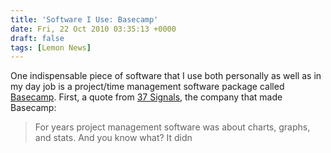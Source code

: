 ```yaml
---
title: 'Software I Use: Basecamp'
date: Fri, 22 Oct 2010 03:35:13 +0000
draft: false
tags: [Lemon News]
---
```


One indispensable piece of software that I use both personally as well as in my day job is a project/time management software package called [Basecamp](http://basecamphq.com/). First, a quote from [37 Signals](http://37signals.com/), the company that made Basecamp:

> For years project management software was about charts, graphs, and stats. And you know what? It didn